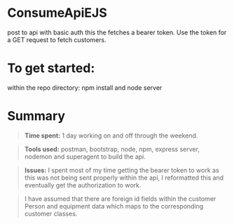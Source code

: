 # ConsumeApiEJS
post to api with basic auth this the fetches a bearer token.
Use the token for a GET request to fetch customers.

# To get started:
within the repo directory: npm install
and
node server


# Summary
> **Time spent:** 1 day working on and off through the weekend.

> **Tools used:** postman, bootstrap, node, npm, express server, nodemon and superagent to build the api.

> **Issues:** I spent most of my time getting the bearer token to work as this was not being sent properly within the api, I reformatted this and eventually get the authorization to work. 

> I have assumed that there are foreign id fields within the customer Person and equipment data which maps to the corresponding customer classes.


